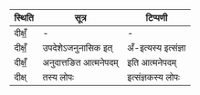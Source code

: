 | स्थिति | सूत्र | टिप्पणी |
| ----- | ------- | ------ |
| दीक्षँ॒ | - | - |
| दीक्षँ॒ | उपदेशेऽजनुनासिक इत् | अँ-इत्यस्य इत्संज्ञा |
| दीक्षँ॒ | अनुदात्तङित आत्मनेपदम् | इति आत्मनेपदम् |
| दीक्ष् | तस्य लोपः | इत्संज्ञकस्य लोपः |
